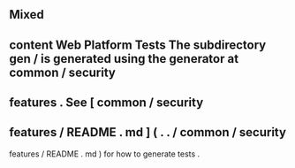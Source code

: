 #
Mixed
-
content
Web
Platform
Tests
The
subdirectory
gen
/
is
generated
using
the
generator
at
common
/
security
-
features
.
See
[
common
/
security
-
features
/
README
.
md
]
(
.
.
/
common
/
security
-
features
/
README
.
md
)
for
how
to
generate
tests
.

